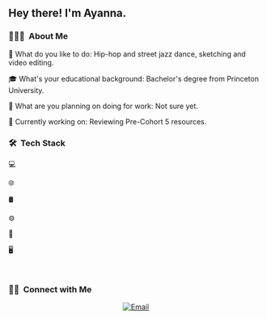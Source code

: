 <h2> Hey there! I'm Ayanna.</h2>

<h3> 👨🏻‍💻  About Me </h3>

🤔 What do you like to do: Hip-hop and street jazz dance, sketching and video editing.

🎓 What's your educational background: Bachelor's degree from Princeton University.

💼 What are you planning on doing for work: Not sure yet.

🌱 Currently working on: Reviewing Pre-Cohort 5 resources. 

<h3> 🛠  Tech Stack</h3>

💻

🌐

🛢

⚙️

🔧

🖥

<br/>

<h3> 🤝🏻  Connect with Me </h3>

<p align="center">
<a href="https://www.kuralabs.org/"&gt;&lt;img alt="Website" src="https://img.shields.io/badge/Website-www.kuralabs.org-orange?style=flat-square&logo=google-chrome"></a>
<a href="https://www.linkedin.com/in/acurwen/"&gt;&lt;img alt="LinkedIn" src="https://img.shields.io/badge/LinkedIn-Ayanna%20Curwen-orange?style=flat-square&logo=linkedin"></a>
<a href="yanwen2627@gmail.com"><img alt="Email" src="https://img.shields.io/badge/Email-yanwen2627@gmail.com-orange?style=flat-square&logo=gmail"></a>
</p>
